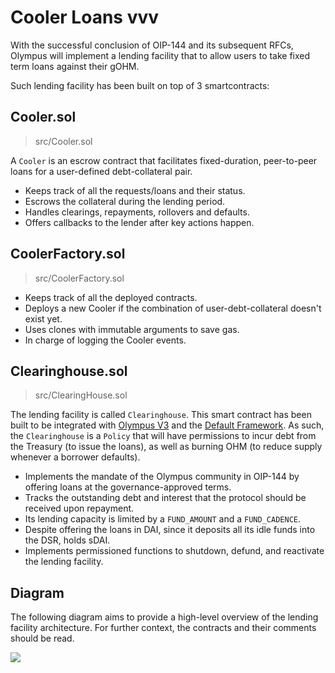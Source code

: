 # Cooler Loans  vvv

With the successful conclusion of OIP-144 and its subsequent RFCs, Olympus will implement a lending facility that to allow users to take fixed term loans against their gOHM.

Such lending facility has been built on top of 3 smartcontracts:

## Cooler.sol

> src/Cooler.sol

A `Cooler` is an escrow contract that facilitates fixed-duration, peer-to-peer loans for a user-defined debt-collateral pair.

- Keeps track of all the requests/loans and their status.
- Escrows the collateral during the lending period.
- Handles clearings, repayments, rollovers and defaults.
- Offers callbacks to the lender after key actions happen.

## CoolerFactory.sol

> src/CoolerFactory.sol

- Keeps track of all the deployed contracts.
- Deploys a new Cooler if the combination of user-debt-collateral doesn't exist yet.
- Uses clones with immutable arguments to save gas.
- In charge of logging the Cooler events.

## Clearinghouse.sol

> src/ClearingHouse.sol

The lending facility is called `Clearinghouse`. This smart contract has been built to be integrated with [Olympus V3](https://github.com/OlympusDAO/olympus-v3) and the [Default Framework](https://github.com/fullyallocated/Default). As such, the `Clearinghouse` is a `Policy` that will have permissions to incur debt from the Treasury (to issue the loans), as well as burning OHM (to reduce supply whenever a borrower defaults).

- Implements the mandate of the Olympus community in OIP-144 by offering loans at the governance-approved terms.
- Tracks the outstanding debt and interest that the protocol should be received upon repayment.
- Its lending capacity is limited by a `FUND_AMOUNT` and a `FUND_CADENCE`.
- Despite offering the loans in DAI, since it deposits all its idle funds into the DSR, holds sDAI.
- Implements permissioned functions to shutdown, defund, and reactivate the lending facility.

## Diagram

The following diagram aims to provide a high-level overview of the lending facility architecture. For further context, the contracts and their comments should be read.

![](/cooler-loans-diagram.svg)
